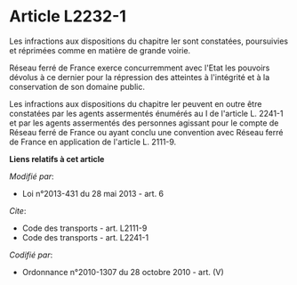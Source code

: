 # Article L2232-1

Les infractions aux dispositions du chapitre Ier sont constatées, poursuivies et réprimées comme en matière de grande
voirie. 

Réseau ferré de France exerce concurremment avec l'Etat les pouvoirs dévolus à ce dernier pour la répression des atteintes à
l'intégrité et à la conservation de son domaine public. 

Les infractions aux dispositions du chapitre Ier peuvent en outre être constatées par les agents assermentés énumérés au I de
l'article L. 2241-1 et par les agents assermentés des personnes agissant pour le compte de Réseau ferré de France ou ayant
conclu une convention avec Réseau ferré de France en application de l'article L. 2111-9.

**Liens relatifs à cet article**

_Modifié par_:

  - Loi n°2013-431 du 28 mai 2013 - art. 6

_Cite_:

  - Code des transports - art. L2111-9
  - Code des transports - art. L2241-1

_Codifié par_:

  - Ordonnance n°2010-1307 du 28 octobre 2010 - art. (V)
